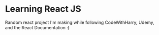 # Learning React JS

Random react project I'm making while following CodeWithHarry, Udemy, and the React Documentation :)